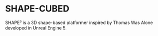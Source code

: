 # SHAPE-CUBED
SHAPE³ is a 3D shape-based platformer inspired by Thomas Was Alone developed in Unreal Engine 5.
